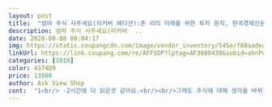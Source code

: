 ```yaml
---
layout: post 
title:  "엄마 주식 사주세요(리커버 에디션):존 리의 미래를 위한 투자 원칙, 한국경제신문" 
description: 엄마 주식 사주세요(리커버  ..
date: 2020-08-08 08:04:17 
img: https://static.coupangcdn.com/image/vendor_inventory/545e/f60aadea75bfb7b5ef8ee8738e8fa1b4333e3e61473c9c9d62526ba5b322.jpg 
linkUrl: https://link.coupang.com/re/AFFSDP?lptag=AF3600438&subid=ahnPublicAsk&pageKey=1659083664&itemId=2826547882&vendorItemId=70815998213&traceid=V0-113-60fb124de238b737 
categories: [1019] 
color: 4374D9 
price: 13500 
author: Ask View Shop 
cont:  "1<br/> -2시간에 다 읽은것 같아요.<br/><br/>그래도 주식에 대해 생각을 바뀌게 해주신 분이라서 감사해하면서 읽었습니다.<br/><br/>내용이 너무 궁금해서 바로 읽기시작.<br/><br/>다만 뒷부분에 약간의 주식 관련 용어 설명 있습니다.<br/><br/>다시 한번 읽으면 다른 내용이 보일지 모르겠지만.<br/><br/>동영상으로 이분 강의를 듣고 궁금해서 사게된 책<br/>동영상의 내용과 다른거 없습니다.<br/><br/>엄청 쉽게 되어있고 그냥 이야기 식입니다.<br/><br/>예시 부분도 비슷비슷.<br/><br/>요즘 핫한 존리 대표의 책입니다.<br/> 열자마자 술술.<br/>.<br/>금방 읽혔네요<br/>입니다^^<br/>잘도착했습니다<br/>처음  읽고 느낀 점은 동영상 내용이다.<br/><br/>" 
---
```

